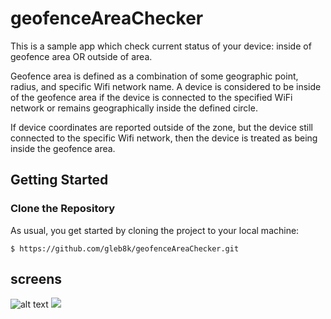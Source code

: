 # geofenceAreaChecker

This is a sample app which check current status of your device: inside of geofence area OR outside of area.

Geofence area is defined as a combination of some geographic point, radius, and specific Wifi network name.
A device is considered to be inside of the geofence area if the device is connected to the specified WiFi network
or remains geographically inside the defined circle.

If device coordinates are reported outside of the zone, but the device still connected to the specific Wifi network,
then the device is treated as being inside the geofence area.

## Getting Started

### Clone the Repository

As usual, you get started by cloning the project to your local machine:

```
$ https://github.com/gleb8k/geofenceAreaChecker.git
```

## screens
![alt text](https://github.com/gleb8k/geofenceAreaChecker/images/screen.jpg)
<img src="https://github.com/gleb8k/geofenceAreaChecker/images/screen.jpg"/>
